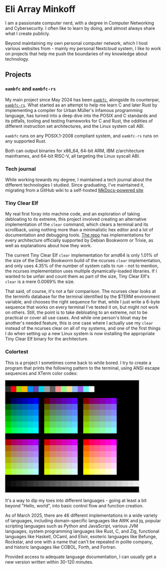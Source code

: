 # Eli Array Minkoff

I am a passionate computer nerd, with a degree in Computer Networking and Cybersecurity. I often like to learn by doing, and almost always share what I create publicly.

Beyond maintaining my own personal computer network, which I host various websites from - mainly my personal Nextcloud system, I like to work on projects that help me push the boundaries of my knowledge about technology.

## Projects

### `eambfc` and `eambfc-rs`

My main project since May 2024 has been [`eambfc`](https://github.com/eliminmax/eambfc), alongside its counterpar, [`eambfc-rs`](https://github.com/eliminmax/eambfc-rs). What started as an attempt to help me learn C and later Rust by implementing a compiler for Urban Müller's infamous programming language, has turned into a deep dive into the POSIX and C standards and its pitfalls, tooling and testing frameworks for C and Rust, the oddities of different instruction set architectures, and the Linux system call ABI.

`eambfc` runs on any POSIX.1-2008 compliant system, and `eambfc-rs` runs on any supported Rust.

Both can output binaries for x86_64, 64-bit ARM, IBM z/architecture mainframes, and 64-bit RISC-V, all targeting the Linux syscall ABI.

### Tech journal

While working towards my degree, I maintained a tech journal about the different technologies I studied. Since graduating, I've maintained it, migrating from a GitHub wiki to a self-hosted [MkDocs-powered site](https://tech-docs.earrayminkoff.tech/)

### Tiny Clear Elf

My real first foray into machine code, and an exploration of taking debloating to its extreme, this project involved creating an alternative implementation of the `clear` command, which clears a terminal and its scrollback, using nothing more than a minimalistic hex editor and a lot of documentation and debugging tools. [The repo](https://github.com/eliminmax/tiny-clear-elf) has implementations for every architecture officially supported by Debian Bookworm or Trixie, as well as explanations about how they work.

The current Tiny Clear Elf `clear` implementation for amd64 is only 1.01% of the size of the Debian Bookworm build of the ncurses `clear` implementation, and only uses 4.35% of the number of system calls to run - not to mention, the ncurses implementation uses multiple dynamically-loaded libraries. If I wanted to be unfair and count them as part of the size, Tiny Clear Elf's `clear` is a mere 0.0069% the size.

That said, of course, it's not a fair comparison. The ncurses clear looks at the terminfo database for the terminal identified by the $TERM environment variable, and chooses the right sequence for that, while I just write a 6-byte sequence that works on every terminal I've tested it on, but might not work on others. Still, the point is to take debloating to an extreme, not to be practical or cover all use cases. And while one person's bloat may be another's needed feature, this is one case where I actually use my `clear` instead of the ncurses clear on all of my systems, and one of the first things I do when setting up a new Linux system is now installing the appropriate Tiny Clear Elf binary for the architecture.

### Colortest

This is a project I sometimes come back to while bored. I try to create a program that prints the following pattern to the terminal, using ANSI escape sequences and XTerm color codes:

![colortest pattern](https://github.com/eliminmax/colortest/blob/main/colortest_output.png).

It's a way to dip my toes into different languages - going at least a bit beyond "Hello, world", into basic control flow and function creation.

As of March 2025, there are 46 different implementations in a wide variety of languages, including domain-specific languages like AWK and jq, popular scripting languages such as Python and JavaScript, various JVM languages, system programming languages like Rust, C, and Zig, functional languages like Haskell, OCaml, and Elixir, esoteric languages like Befunge, Rockstar, and one with a name that can't be repeated in polite company, and historic languages like COBOL, Forth, and Fortran.

Provided access to adequate language documentation, I can usually get a new version written within 30-120 minutes.
